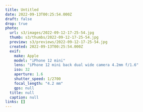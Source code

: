 ```yaml
---
title: Untitled
date: 2022-09-13T00:25:54.000Z
draft: false
drop: true
photo:
  url: s3/images/2022-09-12-17-25-54.jpg
  thumb: s3/thumbs/2022-09-12-17-25-54.jpg
  preview: s3/previews/2022-09-12-17-25-54.jpg
  created: 2022-09-13T00:25:54.000Z
  exif:
    make: Apple
    model: "iPhone 12 mini"
    lens: "iPhone 12 mini back dual wide camera 4.2mm f/1.6"
    iso: 32
    aperture: 1.6
    shutter_speed: 1/2700
    focal_length: "4.2 mm"
    gps: null
  title: null
  caption: null
links: []
---
```

